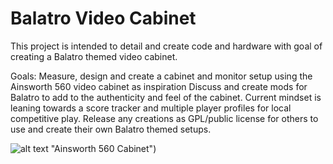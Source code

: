 # Balatro Video Cabinet
This project is intended to detail and create code and hardware with goal of creating a Balatro themed video cabinet.

Goals:
Measure, design and create a cabinet and monitor setup using the Ainsworth 560 video cabinet as inspiration
Discuss and create mods for Balatro to add to the authenticity and feel of the cabinet. Current mindset is leaning towards a score tracker and multiple player profiles for local competitive play.
Release any creations as GPL/public license for others to use and create their own Balatro themed setups.

![alt text]((https://ibb.co/6cfwpBbn)) "Ainsworth 560 Cabinet")

